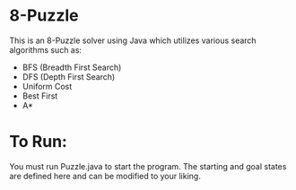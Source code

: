 # 8-Puzzle
This is an 8-Puzzle solver using Java which utilizes various search algorithms such as:
* BFS (Breadth First Search)
* DFS (Depth First Search)
* Uniform Cost
* Best First
* A*

# To Run:
You must run Puzzle.java to start the program. The starting and goal states are defined here and can be modified to your liking.
